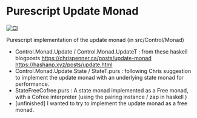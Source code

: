 # Purescript Update Monad

[![CI](https://github.com/jmatsushita/purecript-update-monad/actions/workflows/ci.yml/badge.svg)](https://github.com/jmatsushita/purecript-update-monad/actions/workflows/ci.yml)

Purescript implementation of the update monad (in src/Control/Monad) 
  - Control.Monad.Update / Control.Monad.UpdateT : from these haskell blogposts https://chrispenner.ca/posts/update-monad https://hashanp.xyz/posts/update.html 
  - Control.Monad.Update.State / StateT.purs : following Chris suggestion to implement the update monad with an underlying state monad for performance.
  - StateFreeCofree.purs : A state monad implemented as a Free monad, with a Cofree interpreter (using the pairing instance / zap in haskell )
  - [unfinished] I wanted to try to implement the update monad as a free monad.